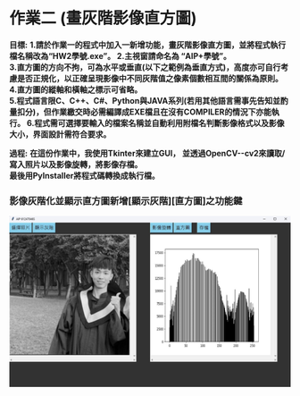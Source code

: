 # 作業二 (畫灰階影像直方圖)
**目標:**
**1.請於作業一的程式中加入一新增功能，畫灰階影像直方圖，並將程式執行檔名稱改為“HW2學號.exe”。
2.主視窗請命名為 “AIP+學號”。  
3.直方圖的方向不拘，可為水平或垂直(以下之範例為垂直方式)，高度亦可自行考慮是否正規化，以正確呈現影像中不同灰階值之像素個數相互間的關係為原則。  
4.直方圖的縱軸和橫軸之標示可省略。  
5.程式語言限C、C++、C#、Python與JAVA系列(若用其他語言需事先告知並酌量扣分)，但作業繳交時必需編譯成EXE檔且在沒有COMPILER的情況下亦能執行。 
6.程式需可選擇要輸入的檔案名稱並自動利用附檔名判斷影像格式以及影像大小，界面設計需符合要求。**

**過程:**
**在這份作業中，我使用Tkinter來建立GUI，
並透過OpenCV--cv2來讀取/寫入照片以及影像旋轉，將影像存檔。  
最後用PyInstaller將程式碼轉換成執行檔。**

### 影像灰階化並顯示直方圖新增[顯示灰階][直方圖]之功能鍵
![image](https://github.com/ttcheng26/MyAIP/blob/main/HW1--Image%20read%2C%20write%20and%20rotation/image/image_gray.jpg)